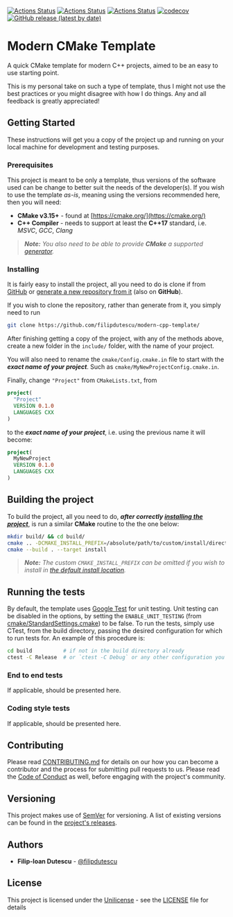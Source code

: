 [![Actions Status](https://github.com/filipdutescu/modern-cpp-template/workflows/MacOS/badge.svg)](https://github.com/filipdutescu/modern-cpp-template/actions)
[![Actions Status](https://github.com/filipdutescu/modern-cpp-template/workflows/Windows/badge.svg)](https://github.com/filipdutescu/modern-cpp-template/actions)
[![Actions Status](https://github.com/filipdutescu/modern-cpp-template/workflows/Ubuntu/badge.svg)](https://github.com/filipdutescu/modern-cpp-template/actions)
[![codecov](https://codecov.io/gh/filipdutescu/modern-cpp-template/branch/master/graph/badge.svg)](https://codecov.io/gh/filipdutescu/modern-cpp-template)
[![GitHub release (latest by date)](https://img.shields.io/github/v/release/filipdutescu/modern-cpp-template)](https://github.com/filipdutescu/modern-cpp-template/releases)

# Modern CMake Template

A quick CMake template for modern C++ projects, aimed to be an easy to use starting point.

This is my personal take on such a type of template, thus I might not use the best practices or you might disagree with how I do things. Any and all feedback is greatly appreciated!

## Getting Started

These instructions will get you a copy of the project up and running on your local machine for development and testing purposes. 

### Prerequisites

This project is meant to be only a template, thus versions of the software used can be change to better suit the needs of the developer(s). If you wish to use the template *as-is*, meaning using the versions recommended here, then you will need:

  * **CMake v3.15+** - found at [https://cmake.org/](https://cmake.org/)
  * **C++ Compiler** - needs to support at least the **C++17** standard, i.e. *MSVC*, *GCC*, *Clang*

> ***Note:*** *You also need to be able to provide ***CMake*** a supported [generator](https://cmake.org/cmake/help/latest/manual/cmake-generators.7.html).*

### Installing

It is fairly easy to install the project, all you need to do is clone if from [GitHub](https://github.com/filipdutescu/modern-cpp-template) or [generate a new repository from it](https://github.com/filipdutescu/modern-cpp-template/generate) (also on **GitHub**).

If you wish to clone the repository, rather than generate from it, you simply need to run
````bash
git clone https://github.com/filipdutescu/modern-cpp-template/
````

After finishing getting a copy of the project, with any of the methods above, create a new folder in the ```include/``` folder, with the name of your project.

You will also need to rename the ```cmake/Config.cmake.in``` file to start with the ***exact name of your project***. Such as ```cmake/MyNewProjectConfig.cmake.in```.

Finally, change ```"Project"``` from ```CMakeLists.txt```, from
````cmake
project(
  "Project"
  VERSION 0.1.0 
  LANGUAGES CXX
)
````

to the ***exact name of your project***, i.e. using the previous name it will become:
````cmake
project(
  MyNewProject
  VERSION 0.1.0 
  LANGUAGES CXX
)
````

## Building the project

To build the project, all you need to do, ***after correctly [installing the project](README.md#Installing)***, is run a similar **CMake** routine to the the one below:

````bash
mkdir build/ && cd build/
cmake .. -DCMAKE_INSTALL_PREFIX=/absolute/path/to/custom/install/directory
cmake --build . --target install
````

> ***Note:*** *The custom ```CMAKE_INSTALL_PREFIX``` can be omitted if you wish to install in [the default install location](https://cmake.org/cmake/help/latest/module/GNUInstallDirs.html).*

## Running the tests

By default, the template uses [Google Test](https://github.com/google/googletest/) for unit testing. Unit testing can be disabled in the options, by setting the `ENABLE_UNIT_TESTING` (from [cmake/StandardSettings.cmake](cmake/StandardSettings.cmake)) to be false. To run the tests, simply use CTest, from the build directory, passing the desired configuration for which to run tests for. An example of this procedure is:

````bash
cd build          # if not in the build directory already 
ctest -C Release  # or `ctest -C Debug` or any other configuration you wish to test
````

### End to end tests

If applicable, should be presented here.

### Coding style tests

If applicable, should be presented here.

## Contributing

Please read [CONTRIBUTING.md](CONTRIBUTING.md) for details on our how you can become a contributor and the process for submitting pull requests to us. Please read the [Code of Conduct](CODE_OF_CONDUCT.md) as well, before engaging with the project's community.

## Versioning

This project makes use of [SemVer](http://semver.org/) for versioning. A list of existing versions can be found in the [project's releases](https://github.com/filipdutescu/modern-cpp-template/releases). 

## Authors

* **Filip-Ioan Dutescu** - [@filipdutescu](https://github.com/filipdutescu)

## License

This project is licensed under the [Unilicense](https://unlicense.org) - see the [LICENSE](LICENSE) file for details
